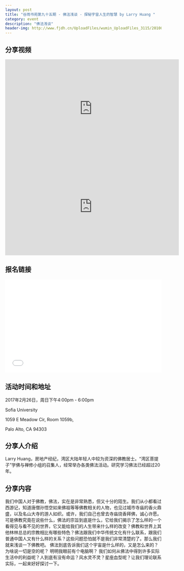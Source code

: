 ```yaml
---
layout: post
title: "谷雨书苑第九十五期 - 佛法浅谈 - 探秘宇宙人生的智慧 by Larry Huang "
category: event
description: "佛法浅谈"
header-img: http://www.fjdh.cn/UploadFiles/wumin_UploadFiles_3115/201004/2010042423022120.jpg
---
```


## 分享视频
<iframe width="560" height="315" src="https://www.youtube.com/embed/i0hMAQns8mg" frameborder="0" allowfullscreen></iframe>

<iframe width="560" height="315" src="https://www.youtube.com/embed/NA_8qxxBOLg" frameborder="0" allowfullscreen></iframe>

## 报名链接
<div style="width:100%; text-align:left;" ><iframe src="//eventbrite.com/tickets-external?eid=32279697444&ref=etckt" frameborder="0" height="300" width="100%" vspace="0" hspace="0" marginheight="5" marginwidth="5" scrolling="auto" allowtransparency="true"></iframe></div>

## 活动时间和地址
2017年2月26日，周日下午4:00pm - 6:00pm

Sofia University 

1059 E Meadow Cir, Room 1059b,

Palo Alto, CA 94303

## 分享人介绍
Larry Huang，房地产经纪，湾区大陆年轻人中较为资深的佛教居士。“湾区菩提子”学佛与禅修小组的召集人，经常举办各类佛法活动。研究学习佛法已经超过20年。


## 分享内容
我们中国人对于佛教，佛法，实在是非常熟悉，但又十分的陌生。我们从小都看过西游记，知道唐僧孙悟空如来佛祖等等佛教相关的人物，也见过城市寺庙的香火鼎盛，以及名山大寺的游人如织。或许，我们自己也曾去寺庙烧香拜佛，诚心许愿。可是佛教究竟在说些什么，佛法的宗旨到底是什么，它给我们揭示了怎么样的一个看得见与看不见的世界，它又能给我们的人生带来什么样的改变？佛教和世界上其他林林总总的宗教相比有哪些特色？佛法跟我们中华传统文化有什么联系，跟我们普通中国人又有什么样的关系？这些问题恐怕就不是我们非常清楚的了。那么我们就来浅谈一下佛教吧。 佛法到底告诉我们这个宇宙是什么样的，又是怎么来的？ 为啥说一切是空的呢？ 明明我眼前有个电脑啊？ 我们如何从佛法中得到许多实际生活中的利益呢？人到底有没有命运？风水灵不灵？星座血型呢？让我们理论联系实际，一起来好好探讨一下。
